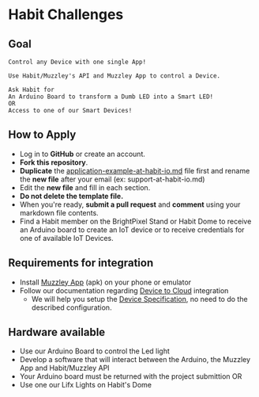 # Habit Challenges
## Goal
    Control any Device with one single App!
    
    Use Habit/Muzzley's API and Muzzley App to control a Device.
    
    Ask Habit for 
    An Arduino Board to transform a Dumb LED into a Smart LED!
    OR
    Access to one of our Smart Devices!
    
## How to Apply
* Log in to **GitHub** or create an account.
* **Fork this repository**.
* **Duplicate** the [application-example-at-habit-io.md](https://github.com/habitio/PixelCamp/blob/master/application-example-at-habit-io.md) file first and rename the **new file** after your email (ex: support-at-habit-io.md)
* Edit the **new file** and fill in each section.
* **Do not delete the template file.**
* When you're ready, **submit a pull request** and **comment** using your markdown file contents.
* Find a Habit member on the BrightPixel Stand or Habit Dome to receive an Arduino board to create an IoT device or to receive credentials for one of available IoT Devices.


## Requirements for integration
* Install [Muzzley App](https://cdn.muzzley.com/apk/muzzley-v3.apk) (apk) on your phone or emulator
* Follow our documentation regarding [Device to Cloud](https://muzzleyintegrations.docs.apiary.io/#introduction/integrate-devices/device-to-cloud) integration
    * We will help you setup the [Device Specification](https://muzzleyintegrations.docs.apiary.io/#reference/device-specifications), no need to do the described configuration.
    
## Hardware available
* Use our Arduino Board to control the Led light
* Develop a software that will interact between the Arduino, the Muzzley App and Habit/Muzzley API
* Your Arduino board must be returned with the project submittion
OR
* Use one our Lifx Lights on Habit's Dome


